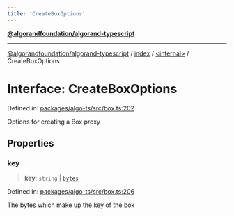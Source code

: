 ```yaml
---
title: 'CreateBoxOptions'
---
```


[**@algorandfoundation/algorand-typescript**](../../../README.md)

---

[@algorandfoundation/algorand-typescript](../../../README.md) / [index](../../README.md) / [\<internal\>](../README.md) / CreateBoxOptions

# Interface: CreateBoxOptions

Defined in: [packages/algo-ts/src/box.ts:202](https://github.com/algorandfoundation/puya-ts/blob/main/packages/algo-ts/src/box.ts#L202)

Options for creating a Box proxy

## Properties

### key

> **key**: `string` \| [`bytes`](../../type-aliases/bytes.md)

Defined in: [packages/algo-ts/src/box.ts:206](https://github.com/algorandfoundation/puya-ts/blob/main/packages/algo-ts/src/box.ts#L206)

The bytes which make up the key of the box
